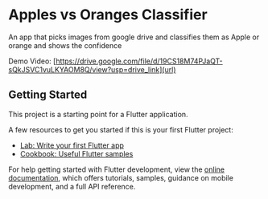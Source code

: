 # Apples vs Oranges Classifier

An app that picks images from google drive and classifies them as Apple or orange and shows the confidence

Demo Video: [https://drive.google.com/file/d/19CS18M74PJaQT-sQkJSVC1vuLKYAOM8Q/view?usp=drive_link](url)

## Getting Started

This project is a starting point for a Flutter application.

A few resources to get you started if this is your first Flutter project:

- [Lab: Write your first Flutter app](https://docs.flutter.dev/get-started/codelab)
- [Cookbook: Useful Flutter samples](https://docs.flutter.dev/cookbook)

For help getting started with Flutter development, view the
[online documentation](https://docs.flutter.dev/), which offers tutorials,
samples, guidance on mobile development, and a full API reference.
